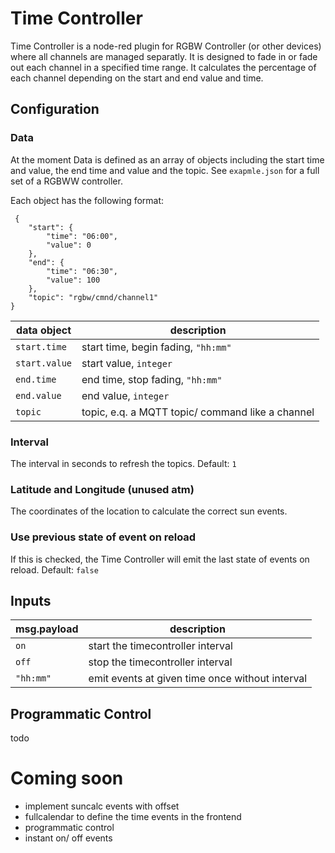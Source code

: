 # Time Controller

Time Controller is a node-red plugin for RGBW Controller (or other devices) where all channels are managed separatly. It is designed to fade in or fade out each channel in a specified time range. It calculates the percentage of each channel depending on the start and end value and time.

## Configuration

### Data

At the moment Data is defined as an array of objects including the start time and value, the end time and value and the topic. See `exapmle.json` for a full set of a RGBWW controller.

Each object has the following format:   

     {
        "start": {
            "time": "06:00",
            "value": 0
        },
        "end": {
            "time": "06:30",
            "value": 100
        },
        "topic": "rgbw/cmnd/channel1"
    }

| data object   | description                                      |
| ------------- | ---------------------------------------          |
| `start.time`  | start time, begin fading, `"hh:mm"`              |
| `start.value` | start value, `integer`                           |
| `end.time`    | end time, stop fading, `"hh:mm"`                 |
| `end.value`   | end value, `integer`                             |
| `topic`       | topic, e.q. a MQTT topic/ command like a channel |

### Interval

The interval in seconds to refresh the topics. Default: `1`   

### Latitude and Longitude (unused atm)

The coordinates of the location to calculate the correct sun events.

### Use previous state of event on reload

If this is checked, the Time Controller will emit the last state of events on reload. Default: `false`    


## Inputs

| msg.payload | description                                               |
| ----------- | --------------------------------------------------------- |
| `on`        | start the timecontroller interval                         |
| `off`       | stop the timecontroller interval                          |
| `"hh:mm"`   | emit events at given time once without interval           | 

## Programmatic Control

todo


# Coming soon

- implement suncalc events with offset
- fullcalendar to define the time events in the frontend
- programmatic control
- instant on/ off events
